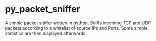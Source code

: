 # py_packet_sniffer
A simple packet sniffer written in python. Sniffs incoming TCP and UDP packets according to a whitelist of source IPs and Ports. Some simple statistics are then displayed afterwards.
